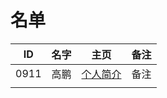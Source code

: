 
# 名单

|  ID    |  名字    |  主页    | 备注     |
| ---- | ---- | ---- | ---- |
| 0911 | 高鹏 |  [个人简介](/edit/master/markdown/9011.md) |   备注   |
|      |      |      |      |

